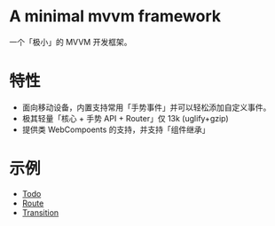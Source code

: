 # A minimal mvvm framework
一个「极小」的 MVVM 开发框架。

# 特性
- 面向移动设备，内置支持常用「手势事件」并可以轻松添加自定义事件。
- 极其轻量「核心 + 手势 API + Router」仅 13k (uglify+gzip)
- 提供类 WebCompoents 的支持，并支持「组件继承」

# 示例
- [Todo](http://houfeng.net/mokit/examples/todo)
- [Route](http://houfeng.net/mokit/examples/route)
- [Transition](http://houfeng.net/mokit/examples/transition)